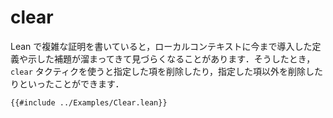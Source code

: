 # clear

Lean で複雑な証明を書いていると，ローカルコンテキストに今まで導入した定義や示した補題が溜まってきて見づらくなることがあります．そうしたとき，`clear` タクティクを使うと指定した項を削除したり，指定した項以外を削除したりといったことができます．

```lean
{{#include ../Examples/Clear.lean}}
```